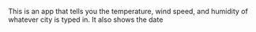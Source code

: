 This is an app that tells you the temperature, wind speed, and humidity of whatever city is typed in. It also shows the date 